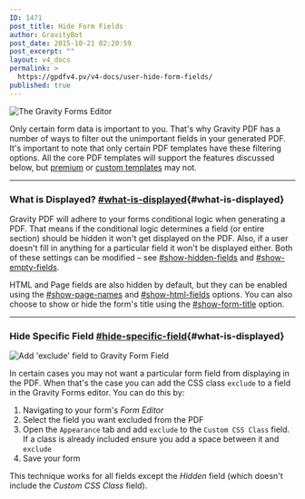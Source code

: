 ```yaml
---
ID: 1471
post_title: Hide Form Fields
author: GravityBot
post_date: 2015-10-21 02:20:59
post_excerpt: ""
layout: v4_docs
permalink: >
  https://gpdfv4.pv/v4-docs/user-hide-form-fields/
published: true
---
```

![The Gravity Forms Editor](https://gpdfv4.pv/app/uploads/2015/10/form-editor.png) 

Only certain form data is important to you. That's why Gravity PDF has a number of ways to filter out the unimportant fields in your generated PDF. It's important to note that only certain PDF templates have these filtering options. All the core PDF templates will support the features discussed below, but [premium](#) or [custom templates](#) may not.

---

### What is Displayed? [#what-is-displayed](#what-is-displayed){#what-is-displayed}

Gravity PDF will adhere to your forms conditional logic when generating a PDF. That means if the conditional logic determines a field (or entire section) should be hidden it won't get displayed on the PDF. Also, if a user doesn't fill in anything for a particular field it won't be displayed either. Both of these settings can be modified – see [#show-hidden-fields](#) and [#show-empty-fields](https://gpdfv4.pv/v4-docs/setup-pdf/#show-empty-fields). 

HTML and Page fields are also hidden by default, but they can be enabled using the [#show-page-names](https://gpdfv4.pv/v4-docs/setup-pdf/#show-page-names) and [#show-html-fields](https://gpdfv4.pv/v4-docs/setup-pdf/#show-html-fields) options. You can also choose to show or hide the form's title using the [#show-form-title](https://gpdfv4.pv/v4-docs/setup-pdf/#show-form-title) option.

---

### Hide Specific Field [#hide-specific-field](#hide-specific-field){#what-is-displayed}

![Add 'exclude' field to Gravity Form Field](https://gpdfv4.pv/app/uploads/2015/10/exclude-field.png) 

In certain cases you may not want a particular form field from displaying in the PDF. When that's the case you can add the CSS class `exclude` to a field in the Gravity Forms editor. You can do this by:

1.  Navigating to your form's *Form Editor*
2.  Select the field you want excluded from the PDF
3.  Open the `Appearance` tab and add `exclude` to the `Custom CSS Class` field. If a class is already included ensure you add a space between it and `exclude`
4.  Save your form

This technique works for all fields except the *Hidden* field (which doesn't include the *Custom CSS Class* field).

